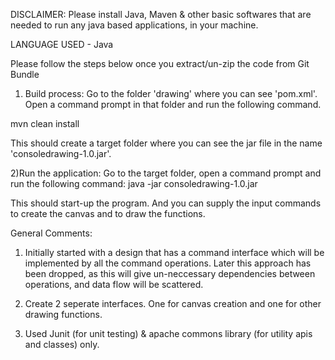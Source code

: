 DISCLAIMER:
 Please install Java, Maven & other basic softwares that are needed to run any java based applications, in your machine.

LANGUAGE USED - Java

Please follow the steps below once you extract/un-zip the code from Git Bundle

1) Build process:
  Go to the folder 'drawing' where you can see 'pom.xml'. Open a command prompt in that folder and run the following command.
  
  mvn clean install
 
 This should create a target folder where you can see the jar file in the name 'consoledrawing-1.0.jar'.
 
2)Run the application: 
  Go to the target folder, open a command prompt and run the following command:
  java -jar consoledrawing-1.0.jar
  
  This should start-up the program. And you can supply the input commands to create the canvas and to draw the functions.
  

General Comments:
1) Initially started with a design that has a command interface which will be implemented by all the command operations. Later this approach has been dropped, as this will give un-neccessary dependencies between operations, and data flow will be scattered.
2) Create 2 seperate interfaces. One for canvas creation and one for other drawing functions.

3) Used Junit (for unit testing) & apache commons library (for utility apis and classes) only.